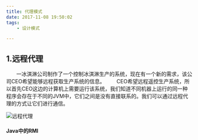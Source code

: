 ```yaml
---
title: 代理模式
date: 2017-11-08 19:50:02
tags:
	- 设计模式

---
```


## 1.远程代理
&nbsp;&nbsp;&nbsp;&nbsp;&nbsp;&nbsp;&nbsp;一冰淇淋公司制作了一个控制冰淇淋生产的系统，现在有一个新的需求，该公司CEO希望能够远程获取生产系统的信息。
&nbsp;&nbsp;&nbsp;&nbsp;&nbsp;&nbsp;&nbsp;CEO希望远程遥控生产系统，所以首先CEO这边的计算机上需要运行该系统，我们知道不同机器上运行的同一种程序会存在于不同的JVM中，它们之间是没有直接联系的。我们可以通过远程代理的方式让它们进行通信。

![远程代理](远程代理.png)

#### Java中的RMI